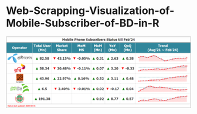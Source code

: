 # Web-Scrapping-Visualization-of-Mobile-Subscriber-of-BD-in-R
![BD_CMS](https://github.com/forhad-ds/Web-Scrapping-Visualization-of-Mobile-Subscriber-of-BD-in-R/blob/main/Image/CMS_2024-03-31.png)

